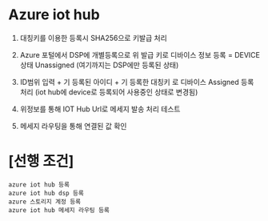 # Azure iot hub

1. 대칭키를 이용한 등록시 SHA256으로 키발급 처리

2. Azure 포털에서 DSP에 개별등록으로 위 발급 키로 디바이스 정보 등록 = DEVICE 상태 Unassigned 
(여기까지는 DSP에만 등록된 상태)

3. ID범위 입력 + 기 등록된 아이디 + 기 등록한 대칭키 로 디바이스 Assigned 등록 처리
(iot hub에 device로 등록되어 사용중인 상태로 변경됨)

4. 위정보를 통해 IOT Hub Url로 메세지 발송 처리 테스트

5. 메세지 라우팅을 통해 연결된 값 확인

# [선행 조건]
```
azure iot hub 등록
azure iot hub dsp 등록
azure 스토리지 계정 등록
azure iot hub 메세지 라우팅 등록
```


